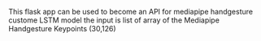 This flask app can be used to become an API for mediapipe handgesture custome LSTM model
the input is list of array of the Mediapipe Handgesture Keypoints (30,126)
